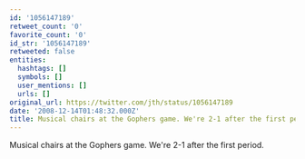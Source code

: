 ```yaml
---
id: '1056147189'
retweet_count: '0'
favorite_count: '0'
id_str: '1056147189'
retweeted: false
entities:
  hashtags: []
  symbols: []
  user_mentions: []
  urls: []
original_url: https://twitter.com/jth/status/1056147189
date: '2008-12-14T01:48:32.000Z'
title: Musical chairs at the Gophers game. We're 2-1 after the first period.
---
```


Musical chairs at the Gophers game. We're 2-1 after the first period.